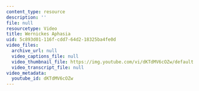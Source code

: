 ```yaml
---
content_type: resource
description: ''
file: null
resourcetype: Video
title: Wernickes Aphasia
uid: 5c893d01-116f-cdd7-64d2-18325ba4fe0d
video_files:
  archive_url: null
  video_captions_file: null
  video_thumbnail_file: https://img.youtube.com/vi/dKTdMV6cOZw/default.jpg
  video_transcript_file: null
video_metadata:
  youtube_id: dKTdMV6cOZw
---
```

